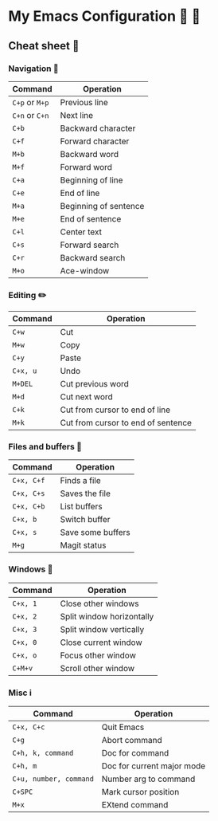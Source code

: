 # My Emacs Configuration :pencil: :triangular_ruler:

## Cheat sheet :page_facing_up:
### Navigation :car:
| Command | Operation |
|---------|-----------|
| `C+p` or `M+p` | Previous line |
| `C+n` or `C+n` | Next line |
| `C+b`     | Backward character |
| `C+f`     | Forward character |
| `M+b`     | Backward word |
| `M+f`     | Forward word |
| `C+a`     | Beginning of line |
| `C+e`     | End of line |
| `M+a`     | Beginning of sentence |
| `M+e`     | End of sentence |
| `C+l`     | Center text |
| `C+s`     | Forward search |
| `C+r`     | Backward search |
| `M+o`	    | Ace-window |

### Editing :pencil2:
| Command | Operation |
|---------|-----------|
| `C+w`     | Cut       |
| `M+w`     | Copy      |
| `C+y`     | Paste     |
| `C+x, u`  | Undo      |
| `M+DEL`   | Cut previous word |
| `M+d`     | Cut next word |
| `C+k`     | Cut from cursor to end of line |
| `M+k`     | Cut from cursor to end of sentence |

### Files and buffers :floppy_disk:
| Command | Operation |
|---------|-----------|
| `C+x, C+f` | Finds a file |
| `C+x, C+s` | Saves the file |
| `C+x, C+b` | List buffers |
| `C+x, b` | Switch buffer |
| `C+x, s` | Save some buffers |
| `M+g`	   | Magit status |

### Windows :white_square_button:
| Command | Operation |
|---------|-----------|
| `C+x, 1`  | Close other windows |
| `C+x, 2`  | Split window horizontally |
| `C+x, 3`  | Split window vertically |
| `C+x, 0`  | Close current window |
| `C+x, o`  | Focus other window |
| `C+M+v`   | Scroll other window |

### Misc :information_source:
| Command | Operation |
|---------|-----------|
| `C+x, C+c` | Quit Emacs |
| `C+g` | Abort command |
| `C+h, k, command` | Doc for command |
| `C+h, m` | Doc for current major mode |
| `C+u, number, command` | Number arg to command |
| `C+SPC`  | Mark cursor position |
| `M+x` | EXtend command |
